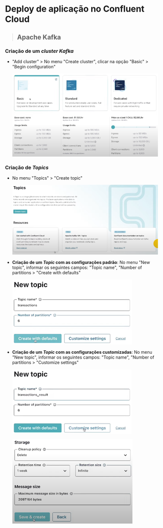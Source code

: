 # Deploy de aplicação no Confluent Cloud

> ## **Apache Kafka**

### **Criação de um *cluster Kafka***

* "Add cluster" > No menu "Create cluster", clicar na opção "Basic" > "Begin configuration"

  ![](../assets/menu-create-cluster-confluent-cloud.png)

### **Criação de *Topics***

* No menu "Topics" > "Create topic"

  ![](../assets/menu-topics.png)

* **Criação de um *Topic* com as configurações padrão**: No menu "New topic", informar os seguintes campos: "Topic name", "Number of partitions > "Create with defaults"

  ![](../assets/menu-new-topic-default.png)

* **Criação de um *Topic* com as configurações customizadas**: No menu "New topic", informar os seguintes campos: "Topic name", "Number of partitions > "Customize settings"

  ![](../assets/menu-new-topic-custom-1.png)

  ![](../assets/menu-new-topic-custom-2.png)
